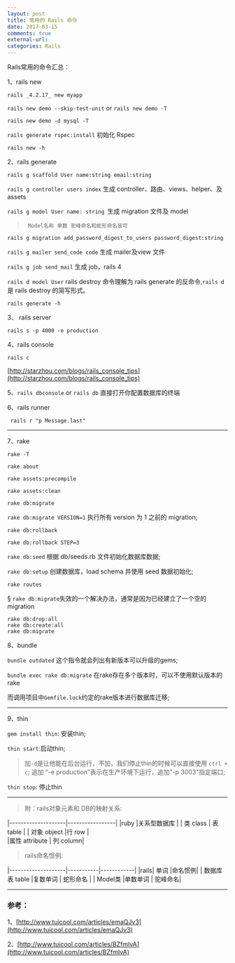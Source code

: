 ```yaml
---
layout: post
title: 常用的 Rails 命令
date: 2017-03-15
comments: true
external-url:
categories: Rails
---
```


Rails常用的命令汇总：

1、rails new

`rails _4.2.17_ new myapp`

`rails new demo --skip-test-unit` or `rails new demo -T`

`rails new demo -d mysql -T`

`rails generate rspec:install` 初始化 Rspec

`rails new -h`

2、rails generate

`rails g scaffold User name:string email:string`

`rails g controller users index` 生成 controller、路由、views、helper、及assets

`rails g model User name: string `生成 migration 文件及 model 

 >      Model名称 单数 驼峰命名和蛇形命名皆可 

`rails g migration add_password_digest_to_users password_digest:string`

`rails g mailer send_code code`  生成 mailer及view 文件

`rails g job send_mail`  生成 job，rails 4

`rails d model User`  rails destroy 命令理解为 rails generate 的反命令,`rails d` 是 rails destroy 的简写形式。

`rails generate -h`

3、 rails server

`rails s -p 4000 -e production`

4、rails console

`rails c`

[http://starzhou.com/blogs/rails_console_tips](http://starzhou.com/blogs/rails_console_tips)

5、`rails dbconsole` or  `rails db` 直接打开你配置数据库的终端

6、rails runner

` rails r "p Message.last"`

<hr>

7、rake

`rake -T`

`rake about`

`rake assets:precompile`

`rake assets:clean`

`rake db:migrate`

`rake db:migrate VERSION=1` 执行所有 version 为 1 之前的 migration;

`rake db:rollback`

`rake db:rollback STEP=3`

`rake db:seed` 根据 db/seeds.rb 文件初始化数据库数据;

`rake db:setup` 创建数据库，load schema 并使用 seed 数据初始化;

`rake routes`


&sect;&nbsp;`rake db:migrate`失效的一个解决办法，通常是因为已经建立了一个空的migration

```
rake db:drop:all
rake db:create:all
rake db:migrate
```


8、bundle 

`bundle outdated` 这个指令就会列出有新版本可以升级的gems;

`bundle exec rake db:migrate` 在rake存在多个版本时，可以不使用默认版本的rake

而调用项目中`Gemfile.lock`约定的rake版本进行数据库迁移; 

<hr>

9、thin

`gem install thin`: 安装thin;

`thin start`:启动thin;

>加`-d`是让他能在后台运行，不加，我们停止thin的时候可以直接使用 `ctrl + c`;
追加 “-e production”表示在生产环境下运行，追加"-p 3003"指定端口;

`thin stop`: 停止thin

<hr> 

>附：rails对象元素和 DB的映射关系:

|--------------------|-----------------|
|ruby              |关系型数据库        |
| 类 class            | 表 table |
|  对象 object              |行 row |   
 |属性 attribute  |   列 column|

>rails命名惯例:

|--------------------|-----------|------------|
|rails| 单词 |命名惯例|
| 数据库表   table      |复数单词       | 蛇形命名     |
| Model类  |单数单词 | 驼峰命名|

<hr>

### 参考：

1、[http://www.tuicool.com/articles/emaQJv3](http://www.tuicool.com/articles/emaQJv3)

2、[http://www.tuicool.com/articles/BZfmIvA](http://www.tuicool.com/articles/BZfmIvA)
